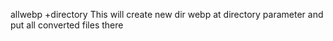 allwebp +directory 
This will create new dir webp at directory parameter and put all converted files there
